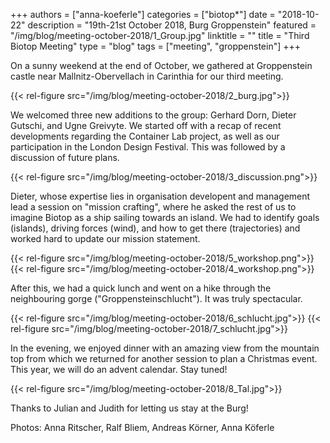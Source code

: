 +++
authors = ["anna-koeferle"]
categories = ["biotop*"]
date = "2018-10-22"
description = "19th-21st October 2018, Burg Groppenstein"
featured = "/img/blog/meeting-october-2018/1_Group.jpg"
linktitle = ""
title = "Third Biotop Meeting"
type = "blog"
tags = ["meeting", "groppenstein"]
+++

On a sunny weekend at the end of October, we gathered at Groppenstein castle near Mallnitz-Obervellach in Carinthia for our third meeting.

{{< rel-figure src="/img/blog/meeting-october-2018/2_burg.jpg">}}

We welcomed three new additions to the group: Gerhard Dorn, Dieter Gutschi, and Ugne Greivyte. We started off with a recap of recent developments regarding the Container Lab project, as well as our participation in the London Design Festival. This was followed by a discussion of future plans.

{{< rel-figure src="/img/blog/meeting-october-2018/3_discussion.png">}}

Dieter, whose expertise lies in organisation developent and management lead a session on "mission crafting", where he asked the rest of us to imagine Biotop as a ship sailing towards an island. We had to identify goals (islands), driving forces (wind), and how to get there (trajectories) and worked hard to update our mission statement.

{{< rel-figure src="/img/blog/meeting-october-2018/5_workshop.png">}}
{{< rel-figure src="/img/blog/meeting-october-2018/4_workshop.png">}}


After this, we had a quick lunch and went on a hike through the neighbouring gorge ("Groppensteinschlucht"). It was truly spectacular.

{{< rel-figure src="/img/blog/meeting-october-2018/6_schlucht.jpg">}}
{{< rel-figure src="/img/blog/meeting-october-2018/7_schlucht.jpg">}}

In the evening, we enjoyed dinner with an amazing view from the mountain top from which we returned for another session to plan a Christmas event. This year, we will do an advent calendar. Stay tuned!

{{< rel-figure src="/img/blog/meeting-october-2018/8_Tal.jpg">}}

Thanks to Julian and Judith for letting us stay at the Burg!

Photos: Anna Ritscher, Ralf Bliem, Andreas Körner, Anna Köferle
